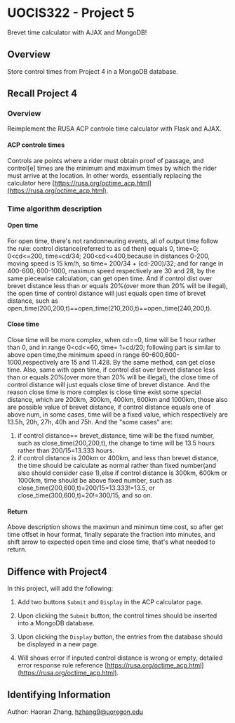 # UOCIS322 - Project 5 #
Brevet time calculator with AJAX and MongoDB!

## Overview

Store control times from Project 4 in a MongoDB database.

## Recall Project 4

### Overview

Reimplement the RUSA ACP controle time calculator with Flask and AJAX.

#### ACP controle times

Controls are points where a rider must obtain proof of passage, and control[e] times are the minimum and maximum times by which the rider must arrive at the location. In other words, essentially replacing the calculator here [https://rusa.org/octime_acp.html](https://rusa.org/octime_acp.html).   

### Time algorithm description

#### Open time

For open time, there's not randonneuring events, all of output time follow the rule:
control distance(referred to as cd then) equals 0, time=0; 0<cd<=200, time=cd/34; 200<cd<=400,because in distances 0-200, moving speed is 15 km/h, so time= 200/34 + (cd-200)/32; and for range in 400-600, 600-1000, maximun speed respectively are 30 and 28, by the same piecewise calculation, can get open time.
And if control dist over brevet distance less than or equals 20%(over more than 20% will be illegal), the open time of control distance will just equals open time of brevet distance, such as open_time(200,200,t)==open_time(210,200,t)==open_time(240,200,t).

#### Close time

Close time will be more complex, when cd==0, time will be 1 hour rather than 0, and in range 0<cd<=60, time= 1+cd/20; following part is similar to above open time,the minimum speed in range 60-600,600-1000,respectively are 15 and 11.428. By the same method, can get close time. Also, same with open time,  if control dist over brevet distance less than or equals 20%(over more than 20%  will be illegal), the close time of control distance will just equals close time of brevet distance.
And the reason close time is more complex is close time exist some special distance, which are 200km, 300km, 400km, 600km and 1000km, those also are possible value of brevet distance, if control distance equals one of above num, in some cases, time will be a fixed value, which respectively are 13.5h, 20h, 27h, 40h and 75h.
And the "some cases" are:
1. if control distance== brevet_distance, time will be the fixed number, such as close_time(200,200,t), the change to time will be 13.5 hours rather than 200/15=13.333 hours.
2. if control distance is 200km or 400km, and less than brevet distance, the time should be calculate as normal rather than fixed number(and also should consider case 1),else if control distance is 300km, 600km or 1000km, time should be above fixed number, such as close_time(200,600,t)=200/15=13.333!=13.5, or close_time(300,600,t)=20!=300/15, and so on.

#### Return

Above description shows the maximun and minimun time cost, so after get time offset in hour format, finally separate the fraction into minutes, and shift arrow to expected open time and close time, that's what needed to return.

## Diffence with Project4

In this project,  will add the following:

1. Add two buttons `Submit` and `Display` in the ACP calculator page.

2. Upon clicking the `Submit` button, the control times should be inserted into a MongoDB database.

3. Upon clicking the `Display` button, the entries from the database should be displayed in a new page.

4. Will shows error if inputed control distance is wrong or empty, detailed error response rule reference [https://rusa.org/octime_acp.html](https://rusa.org/octime_acp.html).

## Identifying Information

Author: Haoran Zhang, hzhang9@uoregon.edu
